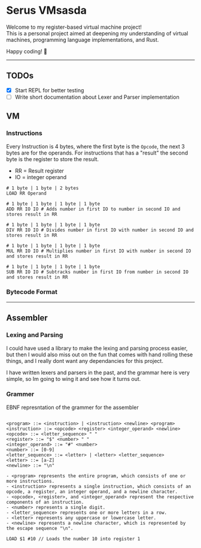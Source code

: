 # Serus VMsasda

Welcome to my register-based virtual machine project!  
This is a personal project aimed at deepening my understanding of virtual machines, programming language implementations, and Rust.

Happy coding! 🚀

---

## TODOs

- [x] Start REPL for better testing
- [ ] Write short documentation about Lexer and Parser implementation

## VM

### Instructions

Every Instruction is 4 bytes, where the first byte is the `Opcode`, the next 3 bytes are for the operands.
For instructions that has a "result" the second byte is the register to store the result.

- RR = Result register
- IO = integer operand

```
# 1 byte | 1 byte | 2 bytes
LOAD RR Operand

# 1 byte | 1 byte | 1 byte | 1 byte
ADD RR IO IO # Adds number in first IO to number in second IO and stores result in RR

# 1 byte | 1 byte | 1 byte | 1 byte
DIV RR IO IO # Divides number in first IO with number in second IO and stores result in RR

# 1 byte | 1 byte | 1 byte | 1 byte
MUL RR IO IO # Multiplies number in first IO with number in second IO and stores result in RR

# 1 byte | 1 byte | 1 byte | 1 byte
SUB RR IO IO # Subtracks number in first IO from number in second IO and stores result in RR

```

### Bytecode Format

---

## Assembler

### Lexing and Parsing

I could have used a library to make the lexing and parsing process easier, but then I would also miss out
on the fun that comes with hand rolling these things, and I really dont want any dependancies for this project.

I have written lexers and parsers in the past, and the grammar here is very simple, so Im going to wing it and see how it turns out.

### Grammer

EBNF represntation of the grammer for the assembler

```EBNF

<program> ::= <instruction> | <instruction> <newline> <program>
<instruction> ::= <opcode> <register> <integer_operand> <newline>
<opcode> ::= <letter_sequence> " "
<register> ::= "$" <number> " "
<integer_operand> ::= "#" <number>
<number> ::= [0-9]
<letter_sequence> ::= <letter> | <letter> <letter_sequence>
<letter> ::= [a-Z]
<newline> ::= "\n"

- <program> represents the entire program, which consists of one or more instructions.
- <instruction> represents a single instruction, which consists of an opcode, a register, an integer operand, and a newline character.
- <opcode>, <register>, and <integer_operand> represent the respective components of an instruction.
- <number> represents a single digit.
- <letter_sequence> represents one or more letters in a row.
- <letter> represents any uppercase or lowercase letter.
- <newline> represents a newline character, which is represented by the escape sequence "\n".

```

```
LOAD $1 #10 // Loads the number 10 into register 1
```

